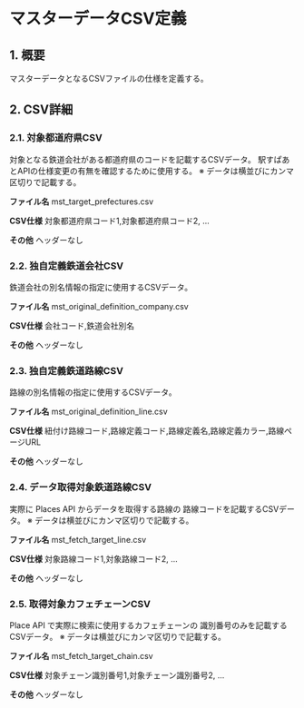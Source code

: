 # マスターデータCSV定義

## 1. 概要
マスターデータとなるCSVファイルの仕様を定義する。

## 2. CSV詳細
### 2.1. 対象都道府県CSV
対象となる鉄道会社がある都道府県のコードを記載するCSVデータ。
駅すぱあとAPIの仕様変更の有無を確認するために使用する。
※ データは横並びにカンマ区切りで記載する。

**ファイル名**
mst_target_prefectures.csv

**CSV仕様**
対象都道府県コード1,対象都道府県コード2, ...

**その他**
ヘッダーなし

### 2.2. 独自定義鉄道会社CSV
鉄道会社の別名情報の指定に使用するCSVデータ。

**ファイル名**
mst_original_definition_company.csv

**CSV仕様**
会社コード,鉄道会社別名

**その他**
ヘッダーなし

### 2.3. 独自定義鉄道路線CSV
路線の別名情報の指定に使用するCSVデータ。

**ファイル名**
mst_original_definition_line.csv

**CSV仕様**
紐付け路線コード,路線定義コード,路線定義名,路線定義カラー,路線ページURL

**その他**
ヘッダーなし

### 2.4. データ取得対象鉄道路線CSV
実際に Places API からデータを取得する路線の
路線コードを記載するCSVデータ。
※ データは横並びにカンマ区切りで記載する。

**ファイル名**
mst_fetch_target_line.csv

**CSV仕様**
対象路線コード1,対象路線コード2, ...

**その他**
ヘッダーなし

### 2.5. 取得対象カフェチェーンCSV
Place API で実際に検索に使用するカフェチェーンの
識別番号のみを記載するCSVデータ。
※ データは横並びにカンマ区切りで記載する。

**ファイル名**
mst_fetch_target_chain.csv

**CSV仕様**
対象チェーン識別番号1,対象チェーン識別番号2, ...

**その他**
ヘッダーなし



